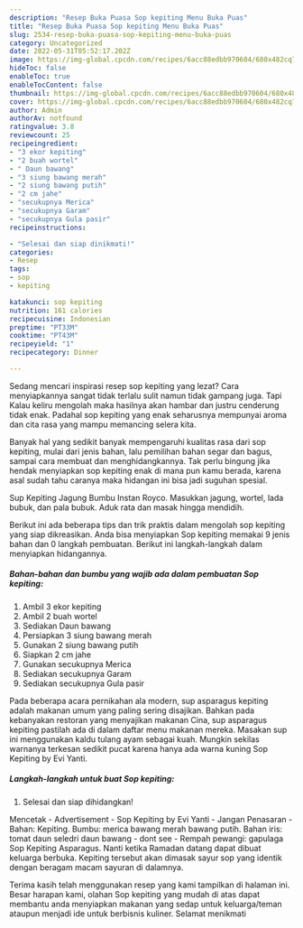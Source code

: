 ```yaml
---
description: "Resep Buka Puasa Sop kepiting Menu Buka Puas"
title: "Resep Buka Puasa Sop kepiting Menu Buka Puas"
slug: 2534-resep-buka-puasa-sop-kepiting-menu-buka-puas
category: Uncategorized
date: 2022-05-31T05:52:17.202Z
image: https://img-global.cpcdn.com/recipes/6acc88edbb970604/680x482cq70/sop-kepiting-foto-resep-utama.jpg
hideToc: false
enableToc: true
enableTocContent: false
thumbnail: https://img-global.cpcdn.com/recipes/6acc88edbb970604/680x482cq70/sop-kepiting-foto-resep-utama.jpg
cover: https://img-global.cpcdn.com/recipes/6acc88edbb970604/680x482cq70/sop-kepiting-foto-resep-utama.jpg
author: Admin
authorAv: notfound
ratingvalue: 3.8
reviewcount: 25
recipeingredient:
- "3 ekor kepiting"
- "2 buah wortel"
- " Daun bawang"
- "3 siung bawang merah"
- "2 siung bawang putih"
- "2 cm jahe"
- "secukupnya Merica"
- "secukupnya Garam"
- "secukupnya Gula pasir"
recipeinstructions:

- "Selesai dan siap dinikmati!"
categories:
- Resep
tags:
- sop
- kepiting

katakunci: sop kepiting 
nutrition: 161 calories
recipecuisine: Indonesian
preptime: "PT33M"
cooktime: "PT43M"
recipeyield: "1"
recipecategory: Dinner

---
```



Sedang mencari inspirasi resep sop kepiting yang lezat? Cara menyiapkannya sangat tidak terlalu sulit namun tidak gampang juga. Tapi Kalau keliru mengolah maka hasilnya akan hambar dan justru cenderung tidak enak. Padahal sop kepiting yang enak seharusnya mempunyai aroma dan cita rasa yang mampu memancing selera kita.


Banyak hal yang sedikit banyak mempengaruhi kualitas rasa dari sop kepiting, mulai dari jenis bahan, lalu pemilihan bahan segar dan bagus, sampai cara membuat dan menghidangkannya. Tak perlu bingung jika hendak menyiapkan sop kepiting enak di mana pun kamu berada, karena asal sudah tahu caranya maka hidangan ini bisa jadi suguhan spesial.

Sup Kepiting Jagung Bumbu Instan Royco. Masukkan jagung, wortel, lada bubuk, dan pala bubuk. Aduk rata dan masak hingga mendidih.


Berikut ini ada beberapa tips dan trik praktis dalam mengolah sop kepiting yang siap dikreasikan. Anda bisa menyiapkan Sop kepiting memakai 9 jenis bahan dan 0 langkah pembuatan. Berikut ini langkah-langkah dalam menyiapkan hidangannya.

<!--inarticleads1-->

##### Bahan-bahan dan bumbu yang wajib ada dalam pembuatan Sop kepiting:

1. Ambil 3 ekor kepiting
1. Ambil 2 buah wortel
1. Sediakan  Daun bawang
1. Persiapkan 3 siung bawang merah
1. Gunakan 2 siung bawang putih
1. Siapkan 2 cm jahe
1. Gunakan secukupnya Merica
1. Sediakan secukupnya Garam
1. Sediakan secukupnya Gula pasir


Pada beberapa acara pernikahan ala modern, sup asparagus kepiting adalah makanan umum yang paling sering disajikan. Bahkan pada kebanyakan restoran yang menyajikan makanan Cina, sup asparagus kepiting pastilah ada di dalam daftar menu makanan mereka. Masakan sup ini menggunakan kaldu tulang ayam sebagai kuah. Mungkin sekilas warnanya terkesan sedikit pucat karena hanya ada warna kuning Sop Kepiting by Evi Yanti. 

<!--inarticleads2-->

##### Langkah-langkah untuk buat Sop kepiting:


1. Selesai dan siap dihidangkan!

Mencetak - Advertisement - Sop Kepiting by Evi Yanti - Jangan Penasaran - Bahan: Kepiting. Bumbu: merica bawang merah bawang putih. Bahan iris: tomat daun seledri daun bawang - dont see - Rempah pewangi: gapulaga Sop Kepiting Asparagus. Nanti ketika Ramadan datang dapat dibuat keluarga berbuka. Kepiting tersebut akan dimasak sayur sop yang identik dengan beragam macam sayuran di dalamnya. 

Terima kasih telah menggunakan resep yang kami tampilkan di halaman ini. Besar harapan kami, olahan Sop kepiting yang mudah di atas dapat membantu anda menyiapkan makanan yang sedap untuk keluarga/teman ataupun menjadi ide untuk berbisnis kuliner. Selamat menikmati
